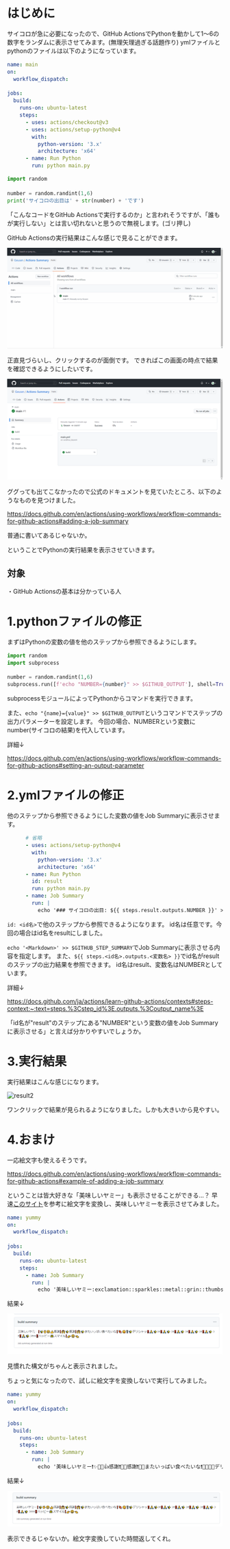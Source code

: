 <!--
title:   【GitHub Actions】Job SummaryでGitHub ActionsでのPythonの実行結果を見やすくする
tags:    GitHubActions,Python,備忘録,初心者
id:      dbec1493f690a2290729
private: true
-->
# はじめに

サイコロが急に必要になったので、GitHub ActionsでPythonを動かして1～6の数字をランダムに表示させてみます。(無理矢理過ぎる話題作り)
ymlファイルとpythonのファイルは以下のようになっています。

```yaml:main.yml
name: main
on:
  workflow_dispatch:

jobs:
  build:
    runs-on: ubuntu-latest
    steps:
      - uses: actions/checkout@v3
      - uses: actions/setup-python@v4
        with:
          python-version: '3.x'
          architecture: 'x64'
      - name: Run Python
        run: python main.py
```

```python:main.py
import random

number = random.randint(1,6)
print('サイコロの出目は' + str(number) + 'です')
```

「こんなコードをGitHub Actionsで実行するのか」と言われそうですが、「誰もが実行しない」とは言い切れないと思うので無視します。(ゴリ押し)

GitHub Actionsの実行結果はこんな感じで見ることができます。

![GitHub Actionsの実行結果](image/230219/open.gif)

正直見づらいし、クリックするのが面倒です。
できればこの画面の時点で結果を確認できるようにしたいです。

![result](image/230219/summary_page.png)

ググっても出てこなかったので公式のドキュメントを見ていたところ、以下のようなものを見つけました。

https://docs.github.com/en/actions/using-workflows/workflow-commands-for-github-actions#adding-a-job-summary

普通に書いてあるじゃないか。

ということでPythonの実行結果を表示させていきます。


## 対象

・GitHub Actionsの基本は分かっている人

# 1.pythonファイルの修正

まずはPythonの変数の値を他のステップから参照できるようにします。

```python:main.py
import random
import subprocess

number = random.randint(1,6)
subprocess.run([f'echo "NUMBER={number}" >> $GITHUB_OUTPUT'], shell=True)
```

subprocessモジュールによってPythonからコマンドを実行できます。

また、```echo "{name}={value}" >> $GITHUB_OUTPUT```というコマンドでステップの出力パラメーターを設定します。
今回の場合、NUMBERという変数にnumber(サイコロの結果)を代入しています。

詳細↓

https://docs.github.com/en/actions/using-workflows/workflow-commands-for-github-actions#setting-an-output-parameter

# 2.ymlファイルの修正

他のステップから参照できるようにした変数の値をJob Summaryに表示させます。

```yaml:main.yml
      # 省略
      - uses: actions/setup-python@v4
        with:
          python-version: '3.x'
          architecture: 'x64'
      - name: Run Python
        id: result
        run: python main.py
      - name: Job Summary
        run: |
          echo '### サイコロの出目: ${{ steps.result.outputs.NUMBER }}' >> $GITHUB_STEP_SUMMARY
```

```id: <id名>```で他のステップから参照できるようになります。
id名は任意です。今回の場合はid名をresultにしました。

```echo '<Markdown>' >> $GITHUB_STEP_SUMMARY```でJob Summaryに表示させる内容を指定します。
また、```${{ steps.<id名>.outputs.<変数名> }}```でid名がresultのステップの出力結果を参照できます。
id名はresult、変数名はNUMBERとしています。

詳細↓

https://docs.github.com/ja/actions/learn-github-actions/contexts#steps-context:~:text=steps.%3Cstep_id%3E.outputs.%3Coutput_name%3E

「id名が"result"のステップにある"NUMBER"という変数の値をJob Summaryに表示させる」と言えば分かりやすいでしょうか。

# 3.実行結果

実行結果はこんな感じになります。

![result2](image/230219/summary.gif)

ワンクリックで結果が見られるようになりました。しかも大きいから見やすい。

# 4.おまけ

一応絵文字も使えるそうです。

https://docs.github.com/en/actions/using-workflows/workflow-commands-for-github-actions#example-of-adding-a-job-summary

ということは皆大好きな「美味しいヤミー」も表示させることができる...？
早速[このサイト](https://gist.github.com/rxaviers/7360908)を参考に絵文字を変換し、美味しいヤミーを表示させてみました。


```yaml:yummy.yml
name: yummy
on:
  workflow_dispatch:

jobs:
  build:
    runs-on: ubuntu-latest
    steps:
      - name: Job Summary
        run: |
          echo '美味しいヤミー:exclamation::sparkles::metal::grin::thumbsup:感謝:exclamation::raised_hands::sparkles:感謝:exclamation::raised_hands::sparkles:またいっぱい食べたいな:exclamation::meat_on_bone::yum::fork_and_knife::sparkles:デリシャッ‼️:pray::sparkles:ｼｬ‼️:pray::sparkles: ｼｬ‼️:pray::sparkles: ｼｬ‼️:pray::sparkles: ｼｬ‼️:pray::sparkles: ｼｬ‼️:pray::sparkles: ｼｬｯｯ‼ハッピー:star2:スマイル:exclamation::point_right::grin::point_left:' >> $GITHUB_STEP_SUMMARY
```

結果↓

![yummy](image/230219/yummy2.png)

見慣れた構文がちゃんと表示されました。

ちょっと気になったので、試しに絵文字を変換しないで実行してみました。

```yaml:yummy.yml
name: yummy
on:
  workflow_dispatch:

jobs:
  build:
    runs-on: ubuntu-latest
    steps:
      - name: Job Summary
        run: |
          echo '美味しいヤミー❗️✨🤟😁👍感謝❗️🙌✨感謝❗️🙌✨またいっぱい食べたいな❗️🍖😋🍴✨デリシャッ‼️🙏✨ｼｬ‼️🙏✨ ｼｬ‼️🙏✨ ｼｬ‼️🙏✨ ｼｬ‼️🙏✨ ｼｬ‼️🙏✨ ｼｬｯｯ‼ハッピー🌟スマイル❗️👉😁👈' >> $GITHUB_STEP_SUMMARY
```

結果↓

![yummy2](image/230219/yummy3.png)

表示できるじゃないか。絵文字変換していた時間返してくれ。
